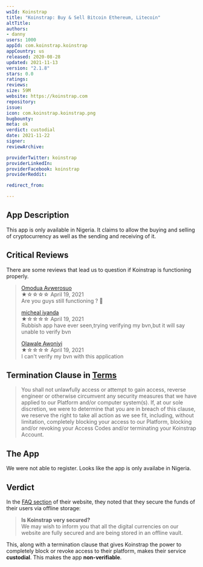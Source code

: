 ```yaml
---
wsId: Koinstrap
title: "Koinstrap: Buy & Sell Bitcoin Ethereum, Litecoin"
altTitle: 
authors:
- danny
users: 1000
appId: com.koinstrap.koinstrap
appCountry: us
released: 2020-08-28
updated: 2021-11-13
version: "2.1.8"
stars: 0.0
ratings: 
reviews: 
size: 59M
website: https://koinstrap.com
repository: 
issue: 
icon: com.koinstrap.koinstrap.png
bugbounty: 
meta: ok
verdict: custodial
date: 2021-11-22
signer: 
reviewArchive:

providerTwitter: koinstrap
providerLinkedIn: 
providerFacebook: koinstrap
providerReddit: 

redirect_from:

---
```


## App Description

This app is only available in Nigeria. It claims to allow the buying and selling of cryptocurrency as well as the sending and receiving of it. 

## Critical Reviews

There are some reviews that lead us to question if Koinstrap is functioning properly.

> [Omodua Avwerosuo](https://play.google.com/store/apps/details?id=com.koinstrap.koinstrap&reviewId=gp%3AAOqpTOEUnThGK3jrSAE-q0rqFPOBZ2JkWrDmmSfL_U0KzohJnzWE-6asY3vzXjhxT3rmr7w9G8al4iBj2rv0IA)<br>
  ★☆☆☆☆ April 19, 2021 <br>
       Are you guys still functioning ? 🤷
>
> [micheal iyanda](https://play.google.com/store/apps/details?id=com.koinstrap.koinstrap&reviewId=gp%3AAOqpTOHGja0eQxFYzDhNHx-CvMRP250pC_GEwOTSe25Qtj1I1_taPL-FCzCvATx-I4_7HSEo1_cD3Zjt5G0yOg)<br>
  ★☆☆☆☆ April 19, 2021 <br>
      Rubbish app have ever seen,trying verifying my bvn,but it will say unable to verify bvn
>
> [Olawale Awoniyi](https://play.google.com/store/apps/details?id=com.koinstrap.koinstrap&reviewId=gp%3AAOqpTOHpmEYl7Jw_hxZCMAkLHq4TCAkjgJF2x1RUp0OYtgy2aCbdwJXYG7L81NZE3VXjvFPUkA1tLfi8Q0tLjQ)<br>
  ★☆☆☆☆ April 19, 2021 <br>
     I can't verify my bvn with this application

## Termination Clause in [Terms](https://koinstrap.com/terms)

> You shall not unlawfully access or attempt to gain access, reverse engineer or otherwise circumvent any security measures that we have applied to our Platform and/or computer system(s). If, at our sole discretion, we were to determine that you are in breach of this clause, we reserve the right to take all action as we see fit, including, without limitation, completely blocking your access to our Platform, blocking and/or revoking your Access Codes and/or terminating your Koinstrap Account.

## The App

We were not able to register. Looks like the app is only availabe in Nigeria.

## Verdict

In the [FAQ section](https://koinstrap.com/faqs) of their website, they noted that they secure the funds of their users via offline storage:

> **Is Koinstrap very secured?**<br>
We may wish to inform you that all the digital currencies on our website are fully secured and are being stored in an offline vault.

This, along with a termination clause that gives Koinstrap the power to completely block or revoke access to their platform, makes their service **custodial**. This makes the app **non-verifiable**.
